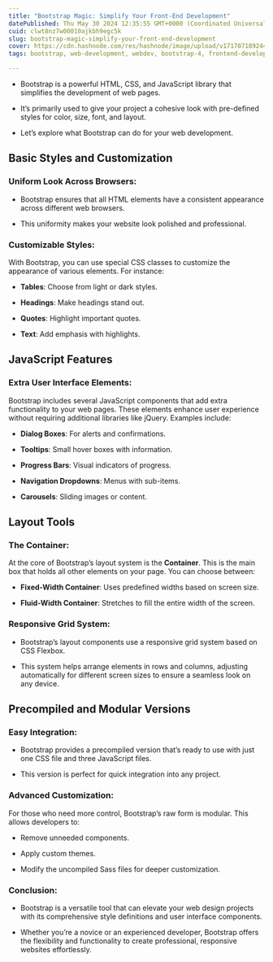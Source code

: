 ```yaml
---
title: "Bootstrap Magic: Simplify Your Front-End Development"
datePublished: Thu May 30 2024 12:35:55 GMT+0000 (Coordinated Universal Time)
cuid: clwt8nz7w00010ajkbh9egc5k
slug: bootstrap-magic-simplify-your-front-end-development
cover: https://cdn.hashnode.com/res/hashnode/image/upload/v1717071892444/f8885a18-e834-44ae-9a4a-85ebda628f10.png
tags: bootstrap, web-development, webdev, bootstrap-4, frontend-development, bootstrap-5, wemakedevs

---
```


* Bootstrap is a powerful HTML, CSS, and JavaScript library that simplifies the development of web pages.
    
* It’s primarily used to give your project a cohesive look with pre-defined styles for color, size, font, and layout.
    
* Let’s explore what Bootstrap can do for your web development.
    

## **Basic Styles and Customization**

### **Uniform Look Across Browsers:**

* Bootstrap ensures that all HTML elements have a consistent appearance across different web browsers.
    
* This uniformity makes your website look polished and professional.
    

### **Customizable Styles:**

With Bootstrap, you can use special CSS classes to customize the appearance of various elements. For instance:

* **Tables**: Choose from light or dark styles.
    
* **Headings**: Make headings stand out.
    
* **Quotes**: Highlight important quotes.
    
* **Text**: Add emphasis with highlights.
    

## **JavaScript Features**

### **Extra User Interface Elements:**

Bootstrap includes several JavaScript components that add extra functionality to your web pages. These elements enhance user experience without requiring additional libraries like jQuery. Examples include:

* **Dialog Boxes**: For alerts and confirmations.
    
* **Tooltips**: Small hover boxes with information.
    
* **Progress Bars**: Visual indicators of progress.
    
* **Navigation Dropdowns**: Menus with sub-items.
    
* **Carousels**: Sliding images or content.
    

## **Layout Tools**

### **The Container:**

At the core of Bootstrap’s layout system is the **Container**. This is the main box that holds all other elements on your page. You can choose between:

* **Fixed-Width Container**: Uses predefined widths based on screen size.
    
* **Fluid-Width Container**: Stretches to fill the entire width of the screen.
    

### **Responsive Grid System:**

* Bootstrap’s layout components use a responsive grid system based on CSS Flexbox.
    
* This system helps arrange elements in rows and columns, adjusting automatically for different screen sizes to ensure a seamless look on any device.
    

## **Precompiled and Modular Versions**

### **Easy Integration:**

* Bootstrap provides a precompiled version that’s ready to use with just one CSS file and three JavaScript files.
    
* This version is perfect for quick integration into any project.
    

### **Advanced Customization:**

For those who need more control, Bootstrap’s raw form is modular. This allows developers to:

* Remove unneeded components.
    
* Apply custom themes.
    
* Modify the uncompiled Sass files for deeper customization.
    

### **Conclusion:**

* Bootstrap is a versatile tool that can elevate your web design projects with its comprehensive style definitions and user interface components.
    
* Whether you’re a novice or an experienced developer, Bootstrap offers the flexibility and functionality to create professional, responsive websites effortlessly.